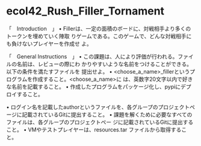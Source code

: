 # ecol42_Rush_Filler_Tornament

「　Introduction　」
• Fillerは、一定の面積のボードに、対戦相手より多くのトークンを埋めていく陣取
りゲームである。このゲームで、どんな対戦相手にも負けないプレイヤーを作成せ
よ。

「　General Instructions　」
• この課題は、人により評価が行われる。ファイルの名前は、レビューの際にわ
かりやすいような名前をつけることができる。以下の条件を満たすファイルを
提出せよ。
• <choose_a_name>_fillerというプログラムを作成すること。<choose_a_name>に
は、英数字20文字以内で好きな名前を記載すること。
• 作成したプログラムをパッケージ化し、pypiにデプロイすること。

• ログイン名を記載したauthorというファイルを、各グループのプロジェクトペ
ージに記載されているGitに提出すること。
• 課題を解くために必要なすべてのファイルは、各グループのプロジェクトペー
ジに記載されているGitに提出すること。
• VMやテストプレイヤーは、resources.tar ファイルから取得すること。
